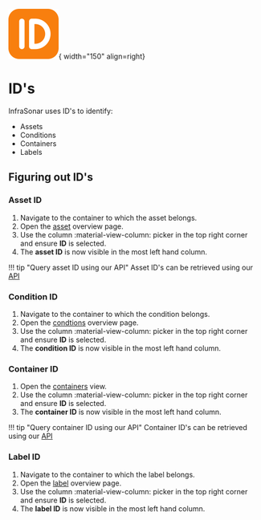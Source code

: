 ![API-ID](../images/api_id.png){ width="150" align=right}

# ID's

InfraSonar uses ID's to identify:

* Assets
* Conditions
* Containers
* Labels

## Figuring out ID's

### Asset ID

1. Navigate to the container to which the asset belongs.
2. Open the [asset](../application/assets.md) overview page.
3. Use the column :material-view-column: picker in the top right corner and ensure **ID** is selected.
4. The **asset ID** is now visible in the most left hand column.

!!! tip "Query asset ID using our API"
    Asset ID's can be retrieved using our [API](asset/query-id.md)

### Condition ID

1. Navigate to the container to which the condition belongs.
2. Open the [condtions](../application/conditions.md) overview page.
3. Use the column :material-view-column: picker in the top right corner and ensure **ID** is selected.
4. The **condition ID** is now visible in the most left hand column.

### Container ID

1. Open the [containers](../application/child_containers.md) view.
2. Use the column :material-view-column: picker in the top right corner and ensure **ID** is selected.
3. The **container ID** is now visible in the most left hand column.

!!! tip "Query container ID using our API"
    Container ID's can be retrieved using our [API](container/query-id.md)

### Label ID

1. Navigate to the container to which the label belongs.
2. Open the [label](../application/labels.md) overview page.
3. Use the column :material-view-column: picker in the top right corner and ensure **ID** is selected.
4. The **label ID** is now visible in the most left hand column.


